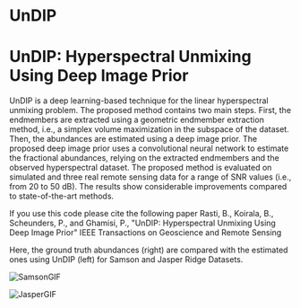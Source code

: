# UnDIP
UnDIP: Hyperspectral Unmixing Using Deep Image Prior
======================================================
UnDIP is a deep learning-based technique for the linear hyperspectral unmixing problem. The proposed method contains two main steps. First, the endmembers are extracted using a geometric endmember extraction method, i.e., a  simplex volume maximization in the subspace of the dataset. Then, the abundances are estimated using a deep image prior. The proposed deep image prior uses a convolutional neural network to estimate the fractional abundances, relying on the extracted endmembers and the observed hyperspectral dataset. The proposed method is evaluated on simulated and three real remote sensing data for a range of SNR values (i.e., from 20 to 50 dB). The results show considerable improvements compared to state-of-the-art methods.

If you use this code please cite the following paper
Rasti, B.,  Koirala, B., Scheunders, P., and Ghamisi, P., 
"UnDIP: Hyperspectral Unmixing Using Deep Image Prior" 
IEEE Transactions on Geoscience and Remote Sensing



Here, the ground truth abundances (right) are compared with the estimated ones using UnDIP (left) for Samson and Jasper Ridge Datasets.

![SamsonGIF](https://user-images.githubusercontent.com/61419984/109668183-34114500-7b71-11eb-926c-f27c833170c9.gif) 

![JasperGIF](https://user-images.githubusercontent.com/61419984/109668460-80f51b80-7b71-11eb-86a8-ab0976486c53.gif)



